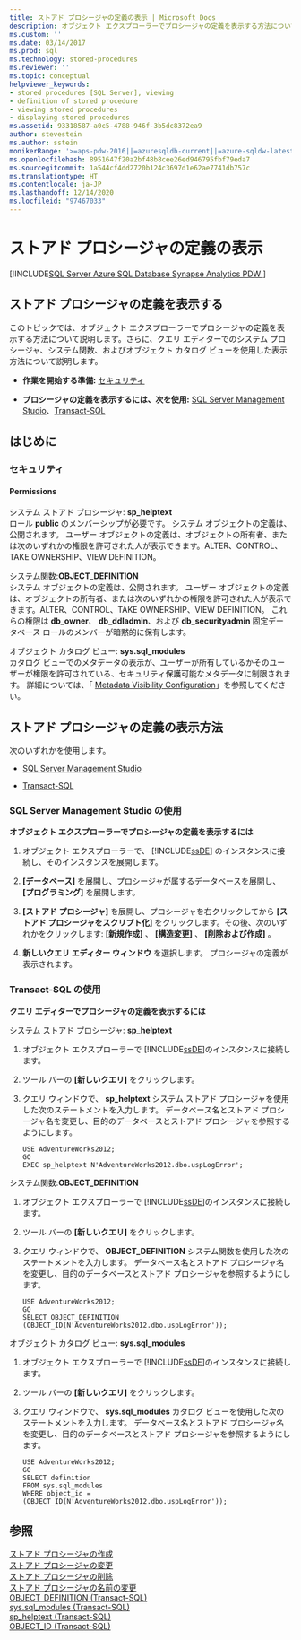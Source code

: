 ```yaml
---
title: ストアド プロシージャの定義の表示 | Microsoft Docs
description: オブジェクト エクスプローラーでプロシージャの定義を表示する方法について説明します。さらに、クエリ エディターでのシステム プロシージャ、システム関数、およびオブジェクト カタログ ビューを使用した表示方法について説明します。
ms.custom: ''
ms.date: 03/14/2017
ms.prod: sql
ms.technology: stored-procedures
ms.reviewer: ''
ms.topic: conceptual
helpviewer_keywords:
- stored procedures [SQL Server], viewing
- definition of stored procedure
- viewing stored procedures
- displaying stored procedures
ms.assetid: 93318587-a0c5-4788-946f-3b5dc8372ea9
author: stevestein
ms.author: sstein
monikerRange: '>=aps-pdw-2016||=azuresqldb-current||=azure-sqldw-latest||>=sql-server-2016||>=sql-server-linux-2017||=azuresqldb-mi-current'
ms.openlocfilehash: 8951647f20a2bf48b8cee26ed946795fbf79eda7
ms.sourcegitcommit: 1a544cf4dd2720b124c3697d1e62ae7741db757c
ms.translationtype: HT
ms.contentlocale: ja-JP
ms.lasthandoff: 12/14/2020
ms.locfileid: "97467033"
---
```

# <a name="view-the-definition-of-a-stored-procedure"></a>ストアド プロシージャの定義の表示
[!INCLUDE[SQL Server Azure SQL Database Synapse Analytics PDW ](../../includes/applies-to-version/sql-asdb-asdbmi-asa-pdw.md)]
    
##  <a name="view-the-definition-of-a-stored-procedure"></a><a name="Top"></a> ストアド プロシージャの定義を表示する 

このトピックでは、オブジェクト エクスプローラーでプロシージャの定義を表示する方法について説明します。さらに、クエリ エディターでのシステム プロシージャ、システム関数、およびオブジェクト カタログ ビューを使用した表示方法について説明します。  
  
-   **作業を開始する準備:** [セキュリティ](#Security)  
  
-   **プロシージャの定義を表示するには、次を使用:** [SQL Server Management Studio](#SSMSProcedure)、[Transact-SQL](#TsqlProcedure)  
  
##  <a name="before-you-begin"></a><a name="BeforeYouBegin"></a> はじめに  
  
###  <a name="security"></a><a name="Security"></a> セキュリティ  
  
####  <a name="permissions"></a><a name="Permissions"></a> Permissions  
 システム ストアド プロシージャ: **sp_helptext**  
 ロール **public** のメンバーシップが必要です。 システム オブジェクトの定義は、公開されます。 ユーザー オブジェクトの定義は、オブジェクトの所有者、または次のいずれかの権限を許可された人が表示できます。ALTER、CONTROL、TAKE OWNERSHIP、VIEW DEFINITION。  
  
 システム関数:**OBJECT_DEFINITION**  
 システム オブジェクトの定義は、公開されます。 ユーザー オブジェクトの定義は、オブジェクトの所有者、または次のいずれかの権限を許可された人が表示できます。ALTER、CONTROL、TAKE OWNERSHIP、VIEW DEFINITION。 これらの権限は **db_owner**、 **db_ddladmin**、および **db_securityadmin** 固定データベース ロールのメンバーが暗黙的に保有します。  
  
 オブジェクト カタログ ビュー: **sys.sql_modules**  
 カタログ ビューでのメタデータの表示が、ユーザーが所有しているかそのユーザーが権限を許可されている、セキュリティ保護可能なメタデータに制限されます。 詳細については、「 [Metadata Visibility Configuration](../../relational-databases/security/metadata-visibility-configuration.md)」を参照してください。  
  
##  <a name="how-to-view-the-definition-of-a-stored-procedure"></a><a name="Procedures"></a> ストアド プロシージャの定義の表示方法  
 次のいずれかを使用します。  
  
-   [SQL Server Management Studio](#SSMSProcedure)  
  
-   [Transact-SQL](#TsqlProcedure)  
  
###  <a name="using-sql-server-management-studio"></a><a name="SSMSProcedure"></a> SQL Server Management Studio の使用  
 **オブジェクト エクスプローラーでプロシージャの定義を表示するには**  
  
1.  オブジェクト エクスプローラーで、 [!INCLUDE[ssDE](../../includes/ssde-md.md)] のインスタンスに接続し、そのインスタンスを展開します。  
  
2.  **[データベース]** を展開し、プロシージャが属するデータベースを展開し、 **[プログラミング]** を展開します。  
  
3.  **[ストアド プロシージャ]** を展開し、プロシージャを右クリックしてから **[ストアド プロシージャをスクリプト化]** をクリックします。その後、次のいずれかをクリックします: **[新規作成]** 、 **[構造変更]** 、 **[削除および作成]** 。  
  
4.  **新しいクエリ エディター ウィンドウ** を選択します。 プロシージャの定義が表示されます。  

###  <a name="using-transact-sql"></a><a name="TsqlProcedure"></a> Transact-SQL の使用  
 **クエリ エディターでプロシージャの定義を表示するには**  
  
 システム ストアド プロシージャ: **sp_helptext**  
 1.  オブジェクト エクスプローラーで [!INCLUDE[ssDE](../../includes/ssde-md.md)]のインスタンスに接続します。  
  
2.  ツール バーの **[新しいクエリ]** をクリックします。  
  
3.  クエリ ウィンドウで、 **sp_helptext** システム ストアド プロシージャを使用した次のステートメントを入力します。 データベース名とストアド プロシージャ名を変更し、目的のデータベースとストアド プロシージャを参照するようにします。  
  
    ```  
    USE AdventureWorks2012;  
    GO  
    EXEC sp_helptext N'AdventureWorks2012.dbo.uspLogError';  
    ```  
  
 システム関数:**OBJECT_DEFINITION**  
 1.  オブジェクト エクスプローラーで [!INCLUDE[ssDE](../../includes/ssde-md.md)]のインスタンスに接続します。  
  
2.  ツール バーの **[新しいクエリ]** をクリックします。  
  
3.  クエリ ウィンドウで、 **OBJECT_DEFINITION** システム関数を使用した次のステートメントを入力します。 データベース名とストアド プロシージャ名を変更し、目的のデータベースとストアド プロシージャを参照するようにします。  
  
    ```  
    USE AdventureWorks2012;  
    GO  
    SELECT OBJECT_DEFINITION (OBJECT_ID(N'AdventureWorks2012.dbo.uspLogError'));  
    ```  
  
 オブジェクト カタログ ビュー: **sys.sql_modules**  
 1.  オブジェクト エクスプローラーで [!INCLUDE[ssDE](../../includes/ssde-md.md)]のインスタンスに接続します。  
  
2.  ツール バーの **[新しいクエリ]** をクリックします。  
  
3.  クエリ ウィンドウで、 **sys.sql_modules** カタログ ビューを使用した次のステートメントを入力します。 データベース名とストアド プロシージャ名を変更し、目的のデータベースとストアド プロシージャを参照するようにします。  
  
    ```  
    USE AdventureWorks2012;  
    GO  
    SELECT definition  
    FROM sys.sql_modules  
    WHERE object_id = (OBJECT_ID(N'AdventureWorks2012.dbo.uspLogError'));  
    ```  
  
## <a name="see-also"></a>参照  
 [ストアド プロシージャの作成](../../relational-databases/stored-procedures/create-a-stored-procedure.md)   
 [ストアド プロシージャの変更](../../relational-databases/stored-procedures/modify-a-stored-procedure.md)   
 [ストアド プロシージャの削除](../../relational-databases/stored-procedures/delete-a-stored-procedure.md)   
 [ストアド プロシージャの名前の変更](../../relational-databases/stored-procedures/rename-a-stored-procedure.md)   
 [OBJECT_DEFINITION &#40;Transact-SQL&#41;](../../t-sql/functions/object-definition-transact-sql.md)   
 [sys.sql_modules &#40;Transact-SQL&#41;](../../relational-databases/system-catalog-views/sys-sql-modules-transact-sql.md)   
 [sp_helptext &#40;Transact-SQL&#41;](../../relational-databases/system-stored-procedures/sp-helptext-transact-sql.md)   
 [OBJECT_ID &#40;Transact-SQL&#41;](../../t-sql/functions/object-id-transact-sql.md)  
  
  
